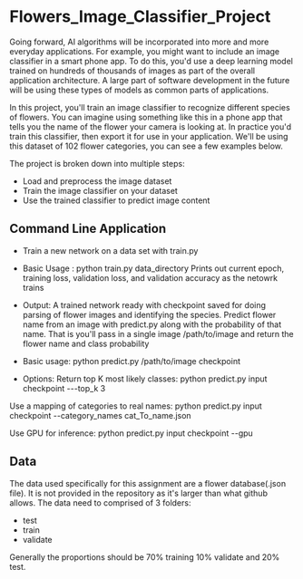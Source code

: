 # Flowers_Image_Classifier_Project

Going forward, AI algorithms will be incorporated into more and more everyday applications. For example, you might want to include an image classifier in a smart phone app. To do this, you'd use a deep learning model trained on hundreds of thousands of images as part of the overall application architecture. A large part of software development in the future will be using these types of models as common parts of applications.

In this project, you'll train an image classifier to recognize different species of flowers. You can imagine using something like this in a phone app that tells you the name of the flower your camera is looking at. In practice you'd train this classifier, then export it for use in your application. We'll be using this dataset of 102 flower categories, you can see a few examples below.

The project is broken down into multiple steps:

- Load and preprocess the image dataset
- Train the image classifier on your dataset
- Use the trained classifier to predict image content

## Command Line Application
- Train a new network on a data set with train.py

- Basic Usage : python train.py data_directory
Prints out current epoch, training loss, validation loss, and validation accuracy as the netowrk trains

- Output: A trained network ready with checkpoint saved for doing parsing of flower images and identifying the species.
Predict flower name from an image with predict.py along with the probability of that name. That is you'll pass in a single image /path/to/image and return the flower name and class probability

- Basic usage: python predict.py /path/to/image checkpoint
- Options:
Return top K most likely classes: python predict.py input checkpoint ---top_k 3

Use a mapping of categories to real names: python predict.py input checkpoint --category_names cat_To_name.json

Use GPU for inference: python predict.py input checkpoint --gpu

## Data
The data used specifically for this assignment are a flower database(.json file). It is not provided in the repository as it's larger than what github allows.
The data need to comprised of 3 folders:

- test
- train
- validate

Generally the proportions should be 70% training 10% validate and 20% test.
